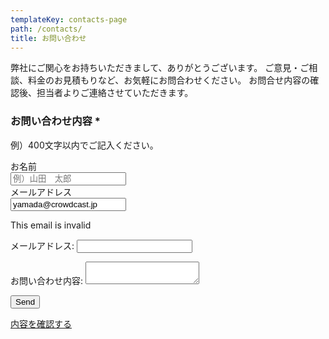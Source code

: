```yaml
---
templateKey: contacts-page
path: /contacts/
title: お問い合わせ
---
```


弊社にご関心をお持ちいただきまして、ありがとうございます。
ご意見・ご相談、料金のお見積もりなど、お気軽にお問合わせください。
お問合せ内容の確認後、担当者よりご連絡させていただきます。

### お問い合わせ内容 *
例）400文字以内でご記入ください。

<form name="contact" netlify>

<div class="field">
  <label class="label">お名前</label>
  <div class="control">
    <input class="input" type="text" placeholder="例）山田　太郎">
  </div>
</div>

<div class="field">
  <label class="label">メールアドレス</label>
  <div class="control has-icons-left has-icons-right">
    <input class="input is-danger" type="email" placeholder="Email input" value="yamada@crowdcast.jp">
    <span class="icon is-small is-left">
      <i class="fas fa-envelope"></i>
    </span>
    <span class="icon is-small is-right">
      <i class="fas fa-exclamation-triangle"></i>
    </span>
  </div>
  <p class="help is-danger">This email is invalid</p>
</div>

  <p>
    <label>メールアドレス: <input type="email" name="email"></label>
  </p>


  <p>
    <label>お問い合わせ内容: <textarea name="message"></textarea></label>
  </p>
  <p>
    <button type="submit" class="button is-medium is-primary is-outlined pl5 pr5 mt3">Send</button>
  </p>
</form>

<div class="text-center">
<a class="button is-medium is-primary is-outlined pl5 pr5 mt3" href="/contacts/">内容を確認する</a>
</div>
